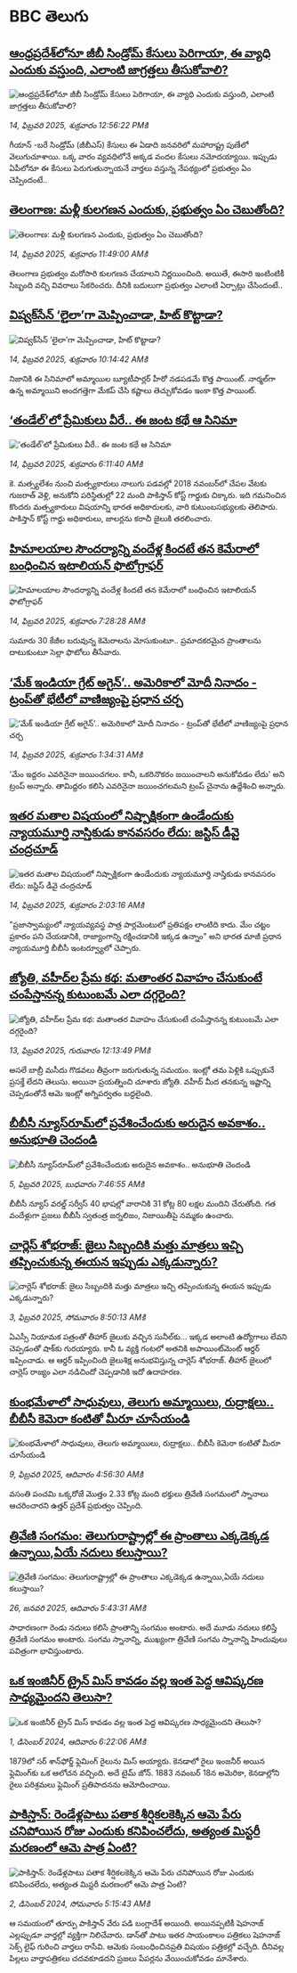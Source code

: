 # BBC తెలుగు## [ఆంధ్రప్రదేశ్‌లోనూ జీబీ సిండ్రోమ్ కేసులు పెరిగాయా, ఈ వ్యాధి ఎందుకు వస్తుంది, ఎలాంటి జాగ్రత్తలు తీసుకోవాలి? ](https://www.bbc.com/telugu/articles/c07k3ygmdr0o?at_campaign=githubrss)![ఆంధ్రప్రదేశ్‌లోనూ జీబీ సిండ్రోమ్ కేసులు పెరిగాయా, ఈ వ్యాధి ఎందుకు వస్తుంది, ఎలాంటి జాగ్రత్తలు తీసుకోవాలి? ](https://ichef.bbci.co.uk/ace/standard/240/cpsprodpb/5529/live/b30cce00-ead1-11ef-bb86-5f3253e055e6.jpg)_14, ఫిబ్రవరి 2025, శుక్రవారం 12:56:22 PMకి_గీయాన్ -బరే సిండ్రోమ్ (జీబీఎస్‌) కేసులు ఈ ఏడాది జనవరిలో మహారాష్ట్ర పుణేలో వెలుగుచూశాయి.  ఒక్క వారం వ్యవధిలోనే అక్కడ వందల కేసులు నమోదయ్యాయి. ఇప్పుడు ఏపీలోనూ ఈ కేసులు పెరుగుతున్నాయనే వార్తలు వస్తున్న నేపథ్యంలో ప్రభుత్వం ఏం చెప్పిందంటే..## [తెలంగాణ: మళ్లీ కులగణన ఎందుకు, ప్రభుత్వం ఏం చెబుతోంది?](https://www.bbc.com/telugu/articles/c4g715vqj6no?at_campaign=githubrss)![తెలంగాణ: మళ్లీ కులగణన ఎందుకు, ప్రభుత్వం ఏం చెబుతోంది?](https://ichef.bbci.co.uk/ace/standard/240/cpsprodpb/c3aa/live/11b6c9e0-eaca-11ef-869d-59d5dc42f7c7.jpg)_14, ఫిబ్రవరి 2025, శుక్రవారం 11:49:00 AMకి_తెలంగాణ ప్రభుత్వం మరోసారి కులగణన చేయాలని నిర్ణయించింది.   అయితే, ఈసారి ఇంటింటికీ సిబ్బంది వచ్చి వివరాలు సేకరించరు. దీనికి బదులుగా ప్రభుత్వం ఎలాంటి ఏర్పాట్లు చేసిందంటే..## [విష్వక్‌సేన్ ‘లైలా’గా మెప్పించాడా, హిట్ కొట్టాడా?](https://www.bbc.com/telugu/articles/cjdem8m0en5o?at_campaign=githubrss)![విష్వక్‌సేన్ ‘లైలా’గా మెప్పించాడా, హిట్ కొట్టాడా?](https://ichef.bbci.co.uk/ace/standard/240/cpsprodpb/4f70/live/657667d0-eaba-11ef-80bb-c173c17a1e53.jpg)_14, ఫిబ్రవరి 2025, శుక్రవారం 10:14:42 AMకి_నిజానికి ఈ సినిమాలో అమ్మాయిల బ్యూటీపార్ల‌ర్ హీరో న‌డ‌ప‌డ‌మే కొత్త పాయింట్‌. నార్మ‌ల్‌గా ఉన్న అమ్మాయిని అంద‌గ‌త్తెగా మేక‌ప్ చేసి క‌ష్టాలు తెచ్చుకోవ‌డం ఇంకా కొత్త పాయింట్‌.## [‘తండేల్’లో ప్రేమికులు వీరే.. ఈ జంట కథే ఆ సినిమా](https://www.bbc.com/telugu/articles/c4gx1xenyn5o?at_campaign=githubrss)![‘తండేల్’లో ప్రేమికులు వీరే.. ఈ జంట కథే ఆ సినిమా](https://ichef.bbci.co.uk/ace/standard/240/cpsprodpb/3360/live/a599c0a0-ea8d-11ef-ba82-b3baa033792f.jpg)_14, ఫిబ్రవరి 2025, శుక్రవారం 6:11:40 AMకి_కె. మత్స్యలేశం నుంచి మత్స్యకారులు నాలుగు పడవల్లో 2018 నవంబర్‌లో చేపల వేటకు గుజరాత్ వెళ్లి, అనుకోని పరిస్థితుల్లో 22 మంది పాకిస్తాన్ కోస్ట్ గార్డుకు చిక్కారు. ఇది గమనించిన కొందరు మత్స్యకారులు విషయాన్ని భారత అధికారులకు, వారి కుటుంబసభ్యులకు తెలిపారు. పాకిస్తాన్ కోస్ట్ గార్డు అధికారులు, జాలర్లను కరాచీ జైలుకి తరలించారు.## [హిమాలయాల సౌందర్యాన్ని వందేళ్ల కిందటే తన కెమేరాలో బంధించిన ఇటాలియన్ ఫొటోగ్రాఫర్](https://www.bbc.com/telugu/articles/c4g7y8vqjdno?at_campaign=githubrss)![హిమాలయాల సౌందర్యాన్ని వందేళ్ల కిందటే తన కెమేరాలో బంధించిన ఇటాలియన్ ఫొటోగ్రాఫర్](https://ichef.bbci.co.uk/ace/standard/240/cpsprodpb/c687/live/2413c920-eaa3-11ef-915b-19452cfab489.jpg)_14, ఫిబ్రవరి 2025, శుక్రవారం 7:28:28 AMకి_సుమారు 30 కేజీల బరువున్న కెమెరాలను మోసుకుంటూ.. ప్రమాదకరమైన ప్రాంతాలను దాటుకుంటూ సెల్లా ఫొటోలు తీసేవారు.## [‘మేక్ ఇండియా గ్రేట్ అగైన్’.. అమెరికాలో మోదీ నినాదం - ట్రంప్‌తో భేటీలో వాణిజ్యంపై ప్రధాన చర్చ](https://www.bbc.com/telugu/articles/ckgx7kj01kdo?at_campaign=githubrss)![‘మేక్ ఇండియా గ్రేట్ అగైన్’.. అమెరికాలో మోదీ నినాదం - ట్రంప్‌తో భేటీలో వాణిజ్యంపై ప్రధాన చర్చ](https://ichef.bbci.co.uk/ace/standard/240/cpsprodpb/32bd/live/f04e0bc0-ea73-11ef-b108-8533d8e3c7f0.jpg)_14, ఫిబ్రవరి 2025, శుక్రవారం 1:34:31 AMకి_'మేం ఇద్దరం ఎవరినైనా జయించగలం. కానీ, ఒకరినొకరం జయించాలని అనుకోవడం లేదు' అని ట్రంప్ అన్నారు. తామిద్దరం కలిసి ఎవరినైనా జయించగలమని ట్రంప్ చైనాను ఉద్దేశించి అన్నారు.## [ఇతర మతాల విషయంలో నిష్పాక్షికంగా ఉండేందుకు న్యాయమూర్తి నాస్తికుడు కానవసరం లేదు: జస్టిస్ డీవై చంద్రచూడ్](https://www.bbc.com/telugu/articles/cpwxgxdwkpro?at_campaign=githubrss)![ఇతర మతాల విషయంలో నిష్పాక్షికంగా ఉండేందుకు న్యాయమూర్తి నాస్తికుడు కానవసరం లేదు: జస్టిస్ డీవై చంద్రచూడ్](https://ichef.bbci.co.uk/ace/standard/240/cpsprodpb/28cb/live/b88be780-ea04-11ef-a819-277e390a7a08.png)_14, ఫిబ్రవరి 2025, శుక్రవారం 2:03:16 AMకి_"ప్రజాస్వామ్యంలో న్యాయవ్యవస్థ పాత్ర పార్లమెంటులో ప్రతిపక్షం లాంటిది కాదు. మేం చట్టం ప్రకారం పని చేయడానికి, రాజ్యాంగాన్ని రక్షించడానికి ఇక్కడ ఉన్నాం" అని భారత మాజీ ప్రధాన న్యాయమూర్తి బీబీసీ ఇంటర్వ్యూలో చెప్పారు.## [జ్యోతి, వహీద్‌ల ప్రేమ కథ: మతాంతర వివాహం చేసుకుంటే చంపేస్తానన్న కుటుంబమే ఎలా దగ్గరైంది? ](https://www.bbc.com/telugu/articles/c1lv34349y2o?at_campaign=githubrss)![జ్యోతి, వహీద్‌ల ప్రేమ కథ: మతాంతర వివాహం చేసుకుంటే చంపేస్తానన్న కుటుంబమే ఎలా దగ్గరైంది? ](https://ichef.bbci.co.uk/ace/standard/240/cpsprodpb/44ca/live/a3d82070-e9fe-11ef-bcac-87abe8b9d53e.jpg)_13, ఫిబ్రవరి 2025, గురువారం 12:13:49 PMకి_అసలే బాబ్రీ మసీదు గొడవలు తీవ్రంగా జరుగుతున్న సమయం.  ఇంట్లో తమ పెళ్లికి ఒప్పుకునే ప్రసక్తే లేదని తెలుసు. అయినా ప్రయత్నించి చూశారు జ్యోతి. వహీద్ మీద తనకున్న ఇష్టాన్ని చెప్పడంతోనే ఆమె ఇంట్లో అగ్నిపర్వతం బద్దలైంది.## [బీబీసీ న్యూస్‌రూమ్‌‌లో ప్రవేశించేందుకు అరుదైన అవకాశం.. అనుభూతి చెందండి](https://www.bbc.com/telugu/articles/cn4x9r7ndzwo?at_campaign=githubrss)![బీబీసీ న్యూస్‌రూమ్‌‌లో ప్రవేశించేందుకు అరుదైన అవకాశం.. అనుభూతి చెందండి](https://ichef.bbci.co.uk/ace/standard/240/cpsprodpb/8c29/live/a39c2f00-d23b-11ef-94cb-5f844ceb9e30.png)_5, ఫిబ్రవరి 2025, బుధవారం 7:46:55 AMకి_బీబీసీ న్యూస్ వరల్డ్ సర్వీస్ 40 భాషల్లో వారానికి 31 కోట్ల 80 లక్షల మందిని చేరుతోంది. 
గత వందేళ్లుగా ప్రజలు బీబీసీ స్వతంత్ర జర్నలిజం, నిజాయితీపై నమ్మకం ఉంచారు.## [చార్లెస్ శోభరాజ్: జైలు సిబ్బందికి మత్తు మాత్రలు ఇచ్చి తప్పించుకున్న ఈయన ఇప్పుడు ఎక్కడున్నారు? ](https://www.bbc.com/telugu/articles/clyn5959g6go?at_campaign=githubrss)![చార్లెస్ శోభరాజ్: జైలు సిబ్బందికి మత్తు మాత్రలు ఇచ్చి తప్పించుకున్న ఈయన ఇప్పుడు ఎక్కడున్నారు? ](https://ichef.bbci.co.uk/ace/standard/240/cpsprodpb/2d9f/live/3fc41810-e16f-11ef-bd1b-d536627785f2.jpg)_3, ఫిబ్రవరి 2025, సోమవారం 8:50:13 AMకి_ఏఎస్సీ నియామక పత్రంతో తీహార్ జైలుకు వచ్చిన సునీల్‌కు... ఇక్కడ అలాంటి ఉద్యోగాలు లేవని చెప్పడంతో షాక్‌కు గురయ్యారు. కానీ ఓ వ్యక్తి గంటలో అతనికి అపాయింట్‌మెంట్  ఆర్డర్ ఇప్పించాడు. ఆ ఆర్డర్ ఇప్పించింది జైలుశిక్ష అనుభవిస్తున్న చార్లెస్ శోభరాజ్. తీహార్ జైలులో చార్లెస్ రాజ్యం ఎలా నడిచిందో చెప్పడానికి ఇదో ఉదాహరణ.## [కుంభమేళాలో సాధువులు, తెలుగు అమ్మాయిలు, రుద్రాక్షలు.. బీబీసీ కెమెరా కంటితో మీరూ చూసేయండి](https://www.bbc.com/telugu/articles/c0jny6pw07jo?at_campaign=githubrss)![కుంభమేళాలో సాధువులు, తెలుగు అమ్మాయిలు, రుద్రాక్షలు.. బీబీసీ కెమెరా కంటితో మీరూ చూసేయండి](https://ichef.bbci.co.uk/ace/standard/240/cpsprodpb/19fa/live/b3a6ed10-e69d-11ef-a819-277e390a7a08.jpg)_9, ఫిబ్రవరి 2025, ఆదివారం 4:56:30 AMకి_వసంతి పంచమి ఒక్కరోజే మొత్తం 2.33 కోట్ల మంది భక్తులు త్రివేణి సంగమంలో స్నానాలు ఆచరించారని ఉత్తర్ ప్రదేశ్ ప్రభుత్వం చెప్పింది.## [త్రివేణి సంగమం: తెలుగురాష్ట్రాల్లో ఈ ప్రాంతాలు ఎక్కడెక్కడ ఉన్నాయి,ఏయే నదులు కలుస్తాయి? ](https://www.bbc.com/telugu/articles/cz7elrr17jeo?at_campaign=githubrss)![త్రివేణి సంగమం: తెలుగురాష్ట్రాల్లో ఈ ప్రాంతాలు ఎక్కడెక్కడ ఉన్నాయి,ఏయే నదులు కలుస్తాయి? ](https://ichef.bbci.co.uk/ace/standard/240/cpsprodpb/9dad/live/7f50e780-da42-11ef-a37f-eba91255dc3d.jpg)_26, జనవరి 2025, ఆదివారం 5:43:31 AMకి_సాధారణంగా రెండు నదులు కలిసే ప్రాంతాన్ని సంగమం అంటారు. అదే మూడు నదులు కలిస్తే త్రివేణి సంగమం అంటారు. సంగమ స్నానాన్ని, ముఖ్యంగా త్రివేణి సంగమ స్నానాన్ని హిందువులు పవిత్రంగా భావిస్తుంటారు.## [ఒక ఇంజినీర్ ట్రైన్ మిస్ కావడం వల్ల ఇంత పెద్ద ఆవిష్కరణ సాధ్యమైందని తెలుసా?](https://www.bbc.com/telugu/articles/c774y4mdrgdo?at_campaign=githubrss)![ఒక ఇంజినీర్ ట్రైన్ మిస్ కావడం వల్ల ఇంత పెద్ద ఆవిష్కరణ సాధ్యమైందని తెలుసా?](https://ichef.bbci.co.uk/ace/standard/240/cpsprodpb/d07c/live/d2f92490-ab19-11ef-8264-5f9791599833.jpg)_1, డిసెంబర్ 2024, ఆదివారం 6:22:06 AMకి_1879లో సర్ శాన్‌ఫోర్డ్ ఫ్లెమింగ్ రైలును మిస్ అయ్యారు. కెనడాలో రైలు ఇంజనీర్ అయిన ఫ్లెమింగ్‌కు ఒక ఆలోచన వచ్చింది. అదే టైమ్ జోన్‌. 
1883 నవంబర్ 18న అమెరికా, కెనడాల్లోని రైలు పరిశ్రమలు ఫ్లెమింగ్ ప్రతిపాదనను ఆమోదించాయి.## [పాకిస్తాన్: రెండేళ్లపాటు పతాక శీర్షికలకెక్కిన ఆమె పేరు  చనిపోయిన రోజు ఎందుకు కనిపించలేదు,  అత్యంత మిస్టరీ మరణంలో ఆమె పాత్ర ఏంటి? ](https://www.bbc.com/telugu/articles/c33dnv8l5yro?at_campaign=githubrss)![పాకిస్తాన్: రెండేళ్లపాటు పతాక శీర్షికలకెక్కిన ఆమె పేరు  చనిపోయిన రోజు ఎందుకు కనిపించలేదు,  అత్యంత మిస్టరీ మరణంలో ఆమె పాత్ర ఏంటి? ](https://ichef.bbci.co.uk/ace/standard/240/cpsprodpb/62a1/live/cea16000-aff7-11ef-bdf5-b7cb2fa86e10.png)_2, డిసెంబర్ 2024, సోమవారం 5:15:43 AMకి_ఆ సమయంలో తూర్పు పాకిస్తాన్ వేరు పడి బంగ్లాదేశ్ అయింది. అయినప్పటికీ షెహనాజ్ ఎల్లప్పుడూ వార్తల్లో వ్యక్తిగా నిలిచేవారు. డాన్‌తో పాటు ఇతర సాయంకాలం పత్రికలు షెహనాజ్ సెక్స్ లైఫ్ గురించి వార్తలు రాసేవి. ఆమెకు సంబంధించినప్రతి విషయం పత్రికల్లో వచ్చేది. దీనివల్ల పిల్లలు వార్తాపత్రికలు చదవకూడదని ప్రజలు పేపర్లను వేయించుకోవడం మానేశారు.